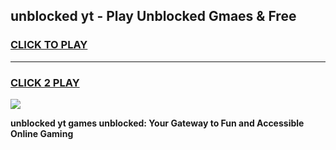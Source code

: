 
## unblocked yt - Play Unblocked Gmaes & Free
<h3>
<a href="https://news.freeplayer.one?title=unblocked_yt&ref=16F">CLICK TO PLAY</a></h3>
<hr>

<h3>
<a href="https://news.freeplayer.one?title=unblocked_yt&ref=16F">CLICK 2 PLAY</a>
  
</h3>

<a href="https://news.freeplayer.one?title=unblocked_yt&ref=16F/"><img src="https://clearcache.store/games.png"></a>


**unblocked yt games unblocked: Your Gateway to Fun and Accessible Online Gaming**
